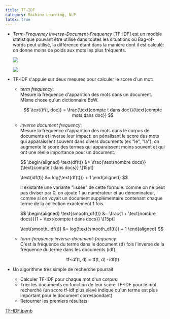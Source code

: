 ```yaml
---
title: TF-IDF
category: Machine Learning, NLP
latex: true
---
```


* *Term-Frequency Inverse-Document-Frequency* [TF-IDF] est un modèle statistique pouvant être utilisé dans toutes les situations où Bag-of-words peut utilisé, la différence étant dans la manière dont il est calculé: on donne moins de poids aux mots les plus fréquents.

  ![](https://i.imgur.com/nDc1D3G.png)

  ![](https://i.imgur.com/ZyCGZi6.png)

* TF-IDF s'appuie sur deux mesures pour calculer le score d'un mot:

  * *term frequency*:  
    Mesure la fréquence d'apparition des mots dans un document. Même chose qu'un dictionnaire BoW.

    $$
    \text{tf(t, doc)} = \frac{\text{compte t dans doc}}{\text{compte mots dans doc}}
    $$

  * *inverse document frequency*:  
    Mesure la fréquence d'apparition des mots dans le corpus de documents et inverse leur impact: en pénalisant le score des mots qui apparaissent souvent dans divers documents (ex "le", "la"), on augmente le score des termes qui apparaissent moins souvent et qui ont une réelle importance pour un document.

    $$
    \begin{aligned}
    \text{df(t)} &= \frac{\text{nombre docs}}{\text{compte t dans docs}} \\[15pt]

    \text{idf(t)} &= log(\text{df(t)}) + 1
    \end{aligned}
    $$

    Il existante une variante "lissée" de cette formule: comme on ne peut pas diviser par 0, on ajoute 1 au numérateur et au dénominateur, comme si on voyait un document supplémentaire contenant chaque terme de la collection exactement 1 fois.

    $$
    \begin{aligned}
    \text{smooth_df(t)} &= \frac{1 + \text{nombre docs}}{1 + \text{compte t dans docs}} \\[15pt]

    \text{smooth_idf(t)} &= log(\text{smooth_df(t)}) + 1
    \end{aligned}
    $$

  * *term-frequency inverse-document-frequency*:  
    C'est la fréquence du terme dans le document (tf) fois l'inverse de la fréquence du terme dans les documents (idf).

    $$
    \text{tf-idf(t, d)} = \text{tf(t, d)} \cdot \text{idf(t)}
    $$

* Un algorithme très simple de recherche pourrait
  * Calculer TF-IDF pour chaque mot d'un corpus
  * Trier les documents en fonction de leur score TF-IDF pour le mot recherché (un score tf-idf plus élevé indique qu'un terme est plus important pour le document correspondant)  
  * Retourner les premiers résultats

[TF-IDF.ipynb](notebooks/TF-IDF.html)